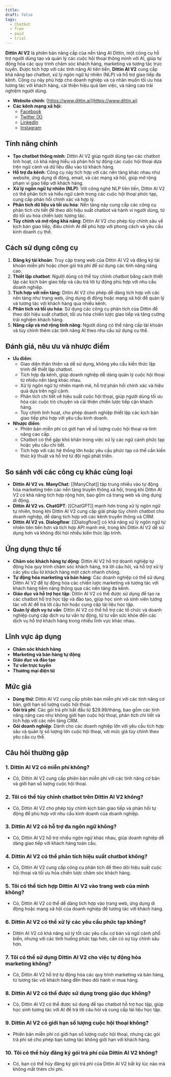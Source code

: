 ```yaml
---
title: 
draft: false
tags:
  - Chatbot
  - free
  - paid
  - trial
---
```

**Dittin AI V2** là phiên bản nâng cấp của nền tảng AI Dittin, một công cụ hỗ trợ người dùng tạo và quản lý các cuộc hội thoại thông minh với AI, giúp tự động hóa các quy trình chăm sóc khách hàng, marketing và tương tác trực tuyến. Được tích hợp với các tính năng AI tiên tiến, **Dittin AI V2** cung cấp khả năng tạo chatbot, xử lý ngôn ngữ tự nhiên (NLP) và hỗ trợ giao tiếp đa kênh. Công cụ này phù hợp cho doanh nghiệp và cá nhân muốn tối ưu hóa tương tác với khách hàng, cải thiện hiệu quả làm việc, và nâng cao trải nghiệm người dùng.

- **Website chính**: [https://www.dittin.ai](https://www.dittin.ai)
- **Các kênh mạng xã hội**:
    - [Facebook](https://www.facebook.com/dittinai)
    - [Twitter (X)](https://www.twitter.com/dittin_ai)
    - [LinkedIn](https://www.linkedin.com/company/dittinai)
    - [Instagram](https://www.instagram.com/dittin_ai)

## Tính năng chính

- **Tạo chatbot thông minh**: Dittin AI V2 giúp người dùng tạo các chatbot linh hoạt, có khả năng hiểu và phản hồi tự động các cuộc hội thoại dựa trên ngữ cảnh và dữ liệu đầu vào từ khách hàng.
- **Hỗ trợ đa kênh**: Công cụ này tích hợp với các nền tảng khác nhau như website, ứng dụng di động, email, và các mạng xã hội, giúp mở rộng phạm vi giao tiếp với khách hàng.
- **Xử lý ngôn ngữ tự nhiên (NLP)**: Với công nghệ NLP tiên tiến, Dittin AI V2 có thể phân tích và hiểu ngữ cảnh trong các cuộc hội thoại phức tạp, cung cấp phản hồi chính xác và hợp lý.
- **Phân tích dữ liệu và tối ưu hóa**: Nền tảng này cung cấp các công cụ phân tích chi tiết để theo dõi hiệu suất chatbot và hành vi người dùng, từ đó tối ưu hóa chiến lược tương tác.
- **Tùy chỉnh và mở rộng khả năng**: Dittin AI V2 cho phép tùy chỉnh sâu về kịch bản giao tiếp, điều chỉnh AI để phù hợp với phong cách và yêu cầu kinh doanh cụ thể.

## Cách sử dụng công cụ

1. **Đăng ký tài khoản**: Truy cập trang web của Dittin AI V2 và đăng ký tài khoản miễn phí hoặc chọn gói trả phí để sử dụng các tính năng nâng cao.
2. **Thiết lập chatbot**: Người dùng có thể tùy chỉnh chatbot bằng cách thiết lập các kịch bản giao tiếp và câu trả lời tự động phù hợp với nhu cầu doanh nghiệp.
3. **Tích hợp với nền tảng**: Dittin AI V2 cho phép dễ dàng tích hợp với các nền tảng như trang web, ứng dụng di động hoặc mạng xã hội để quản lý và tương tác với khách hàng qua nhiều kênh.
4. **Phân tích và tối ưu hóa**: Sử dụng các công cụ phân tích của Dittin để theo dõi hiệu suất chatbot, tối ưu hóa chiến lược giao tiếp và tăng cường trải nghiệm khách hàng.
5. **Nâng cấp và mở rộng tính năng**: Người dùng có thể nâng cấp tài khoản và tùy chỉnh thêm các tính năng AI theo nhu cầu sử dụng cụ thể.

## Đánh giá, nêu ưu và nhược điểm

- **Ưu điểm**:
    - Giao diện thân thiện và dễ sử dụng, không yêu cầu kiến thức lập trình để thiết lập chatbot.
    - Tích hợp đa kênh, giúp doanh nghiệp dễ dàng quản lý cuộc hội thoại từ nhiều nền tảng khác nhau.
    - Xử lý ngôn ngữ tự nhiên mạnh mẽ, hỗ trợ phản hồi chính xác và hiệu quả dựa trên ngữ cảnh.
    - Phân tích chi tiết về hiệu suất cuộc hội thoại, giúp người dùng tối ưu hóa các cuộc trò chuyện và cải thiện chiến lược tiếp cận khách hàng.
    - Tùy chỉnh linh hoạt, cho phép doanh nghiệp thiết lập các kịch bản giao tiếp phù hợp với yêu cầu kinh doanh.
- **Nhược điểm**:
    - Phiên bản miễn phí có giới hạn về số lượng cuộc hội thoại và tính năng cao cấp.
    - Chatbot có thể gặp khó khăn trong việc xử lý các ngữ cảnh phức tạp hoặc yêu cầu chi tiết.
    - Tích hợp với các hệ thống lớn hoặc yêu cầu phức tạp có thể cần kiến thức kỹ thuật và hỗ trợ từ đội ngũ phát triển.

## So sánh với các công cụ khác cùng loại

- **Dittin AI V2 vs. ManyChat**: [[ManyChat]] tập trung nhiều vào tự động hóa marketing trên các nền tảng truyền thông xã hội, trong khi Dittin AI V2 có khả năng tích hợp rộng hơn, bao gồm cả trang web và ứng dụng di động.
- **Dittin AI V2 vs. ChatGPT**: [[ChatGPT]] mạnh hơn trong xử lý ngôn ngữ tự nhiên, trong khi Dittin AI V2 cung cấp giải pháp tùy chỉnh chatbot cho doanh nghiệp, dễ dàng tích hợp với các kênh truyền thông và CRM.
- **Dittin AI V2 vs. Dialogflow**: [[Dialogflow]] có khả năng xử lý ngôn ngữ tự nhiên tiên tiến hơn và tích hợp API mạnh mẽ, trong khi Dittin AI V2 dễ sử dụng hơn và không đòi hỏi nhiều kiến thức lập trình.

## Ứng dụng thực tế

- **Chăm sóc khách hàng tự động**: Dittin AI V2 hỗ trợ doanh nghiệp tự động hóa quy trình chăm sóc khách hàng, trả lời câu hỏi, và hỗ trợ xử lý các yêu cầu từ khách hàng một cách nhanh chóng.
- **Tự động hóa marketing và bán hàng**: Các doanh nghiệp có thể sử dụng Dittin AI V2 để tự động hóa các chiến lược marketing và tương tác với khách hàng tiềm năng thông qua các nền tảng đa kênh.
- **Giáo dục và hỗ trợ học tập**: Dittin AI V2 có thể được sử dụng để tạo ra các chatbot hỗ trợ học tập và đào tạo, giúp học sinh và sinh viên tương tác với AI để trả lời câu hỏi hoặc cung cấp tài liệu học tập.
- **Quản lý dịch vụ tư vấn**: Dittin AI V2 có thể hỗ trợ các tổ chức và doanh nghiệp cung cấp dịch vụ tư vấn tự động, từ tư vấn sức khỏe đến các dịch vụ hỗ trợ khách hàng trong nhiều lĩnh vực khác nhau.

## Lĩnh vực áp dụng

- **Chăm sóc khách hàng**
- **Marketing và bán hàng tự động**
- **Giáo dục và đào tạo**
- **Tư vấn trực tuyến**
- **Thương mại điện tử**

## Mức giá

- **Dùng thử**: Dittin AI V2 cung cấp phiên bản miễn phí với các tính năng cơ bản, giới hạn số lượng cuộc hội thoại.
- **Gói trả phí**: Các gói trả phí bắt đầu từ $29.99/tháng, bao gồm các tính năng nâng cao như không giới hạn cuộc hội thoại, phân tích chi tiết và tích hợp với các nền tảng CRM.
- **Gói doanh nghiệp**: Dành cho các doanh nghiệp lớn với yêu cầu tích hợp sâu và quản lý số lượng lớn cuộc hội thoại, với mức giá tùy chỉnh theo yêu cầu cụ thể.

## Câu hỏi thường gặp

### 1. **Dittin AI V2 có miễn phí không?**

- Có, Dittin AI V2 cung cấp phiên bản miễn phí với các tính năng cơ bản và giới hạn số lượng cuộc hội thoại.

### 2. **Tôi có thể tùy chỉnh chatbot trên Dittin AI V2 không?**

- Có, Dittin AI V2 cho phép tùy chỉnh kịch bản giao tiếp và phản hồi tự động để phù hợp với nhu cầu kinh doanh của doanh nghiệp.

### 3. **Dittin AI V2 có hỗ trợ đa ngôn ngữ không?**

- Có, Dittin AI V2 hỗ trợ nhiều ngôn ngữ khác nhau, giúp doanh nghiệp dễ dàng giao tiếp với khách hàng toàn cầu.

### 4. **Dittin AI V2 có thể phân tích hiệu suất chatbot không?**

- Có, Dittin AI V2 cung cấp công cụ phân tích để theo dõi hiệu suất cuộc hội thoại và tối ưu hóa chiến lược chăm sóc khách hàng.

### 5. **Tôi có thể tích hợp Dittin AI V2 vào trang web của mình không?**

- Có, Dittin AI V2 có thể dễ dàng tích hợp vào trang web, ứng dụng di động hoặc mạng xã hội của doanh nghiệp để tương tác với khách hàng.

### 6. **Dittin AI V2 có thể xử lý các yêu cầu phức tạp không?**

- Dittin AI V2 có khả năng xử lý tốt các yêu cầu cơ bản và ngữ cảnh phổ biến, nhưng với các tình huống phức tạp hơn, cần có sự tùy chỉnh sâu hơn.

### 7. **Tôi có thể sử dụng Dittin AI V2 cho việc tự động hóa marketing không?**

- Có, Dittin AI V2 hỗ trợ tự động hóa các quy trình marketing và bán hàng, từ tương tác với khách hàng đến theo dõi hành vi mua hàng.

### 8. **Dittin AI V2 có thể được sử dụng trong giáo dục không?**

- Có, Dittin AI V2 có thể được sử dụng để tạo chatbot hỗ trợ học tập, giúp học sinh tương tác với AI để trả lời câu hỏi và cung cấp tài liệu học tập.

### 9. **Dittin AI V2 có giới hạn số lượng cuộc hội thoại không?**

- Phiên bản miễn phí có giới hạn số lượng cuộc hội thoại, nhưng các gói trả phí sẽ cho phép bạn tương tác không giới hạn với khách hàng.

### 10. **Tôi có thể hủy đăng ký gói trả phí của Dittin AI V2 không?**

- Có, bạn có thể hủy đăng ký gói trả phí của Dittin AI V2 bất kỳ lúc nào mà không mất thêm chi phí.